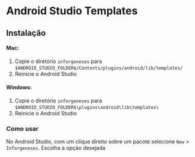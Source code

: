 # Android Studio Templates

## Instalação

#### Mac:

1. Copie o diretório `inforgeneses` para `$ANDROID_STUDIO_FOLDER$/Contents/plugins/android/lib/templates/`
2. Reinicie o Android Studio

#### Windows:

1. Copie o diretório `inforgeneses` para `$ANDROID_STUDIO_FOLDER$\plugins\android\lib\templates\`
2. Reinicie o Android Studio

### Como usar

No Android Studio, com um clique direito sobre um pacote selecione `New` > `Inforgeneses`. Escolha a opção desejada
